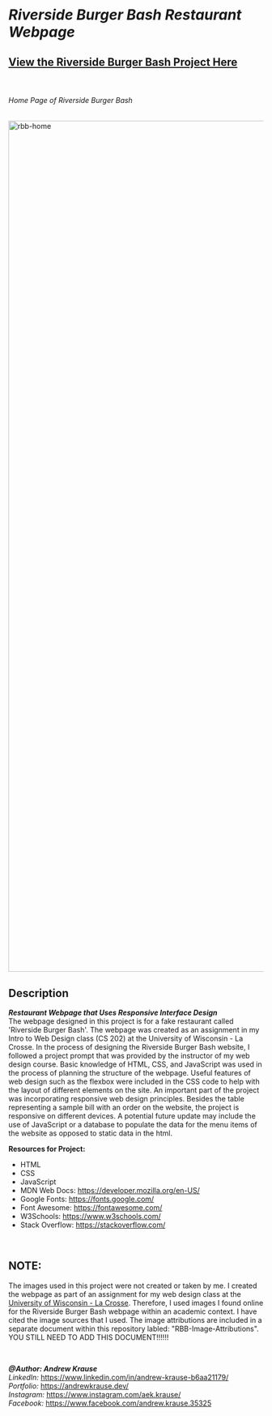 # *Riverside Burger Bash Restaurant Webpage*
## **[View the Riverside Burger Bash Project Here](https://andrew-ekrause.github.io/RBB-Restaurant-Webpage/)**

<p>&nbsp;</p>

###### Home Page of Riverside Burger Bash
<img width="1680" alt="rbb-home" src="https://user-images.githubusercontent.com/57727121/199404993-a7593b71-c33f-4852-a720-6406bb5822f2.png">

## Description
**_Restaurant Webpage that Uses Responsive Interface Design_** <br/>
The webpage designed in this project is for a fake restaurant called 'Riverside Burger Bash'. The webpage was created as an assignment in my Intro to Web Design class (CS 202) at the University of Wisconsin - La Crosse. In the process of designing the Riverside Burger Bash website, I followed a project prompt that was provided by the instructor of my web design course. Basic knowledge of HTML, CSS, and JavaScript was used in the process of planning the structure of the webpage. Useful features of web design such as the flexbox were included in the CSS code to help with the layout of different elements on the site. An important part of the project was incorporating responsive web design principles. Besides the table representing a sample bill with an order on the website, the project is responsive on different devices. A potential future update may include the use of JavaScript or a database to populate the data for the menu items of the website as opposed to static data in the html. 

**Resources for Project:**
- HTML
- CSS
- JavaScript
- MDN Web Docs: https://developer.mozilla.org/en-US/
- Google Fonts: https://fonts.google.com/
- Font Awesome: https://fontawesome.com/
- W3Schools: https://www.w3schools.com/
- Stack Overflow: https://stackoverflow.com/
<p>&nbsp;</p>

## **NOTE:**

The images used in this project were not created or taken by me. I created the webpage as part of an assignment for my web design class at the [University of Wisconsin - La Crosse](https://www.uwlax.edu/). Therefore, I used images I found online for the Riverside Burger Bash webpage within an academic context. I have cited the image sources that I used. The image attributions are included in a separate document within this repository labled: "RBB-Image-Attributions". YOU STILL NEED TO ADD THIS DOCUMENT!!!!!!
<p>&nbsp;</p>

**_@Author: Andrew Krause_** <br/>
*LinkedIn:* https://www.linkedin.com/in/andrew-krause-b6aa21179/ <br/>
*Portfolio:* https://andrewkrause.dev/ <br/>
*Instagram:* https://www.instagram.com/aek.krause/ <br/>
*Facebook:* https://www.facebook.com/andrew.krause.35325


